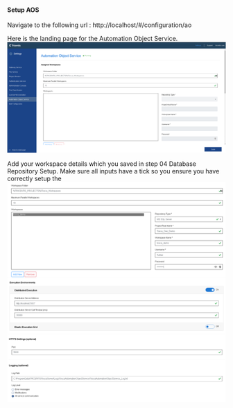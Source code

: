 #### Setup AOS

Navigate to the following url : http://localhost/#/configuration/ao

Here is the landing page for the Automation Object Service.
![](./img/Pasted%20image%2020230216110902.png)

Add your workspace details which you saved in step 04 Database Repository Setup. Make sure all inputs have a tick so you ensure you have correctly setup the
![](./img/Pasted%20image%2020230216111118.png)
![](./img/Pasted%20image%2020230216111145.png)
![](./img/Pasted%20image%2020230216111202.png)